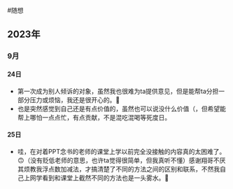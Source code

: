 #随想

## 2023年

### 9月

#### 24日

* 第一次成为别人倾诉的对象，虽然我也很难为ta提供意见，但是能帮ta分担一部分压力或烦恼，我还是很开心的。🙂
* 也是突然感觉到自己还是有点价值的，虽然也可以说没什么价值（，但希望能帮上哪怕一点点忙，有点贡献，不是混吃混喝等死度日。

#### 25日

* 哇，在对着PPT念书的老师的课堂上学以前完全没接触的内容真的太困难了。🙃（没有贬低老师的意思，也许ta觉得很简单，但我真听不懂）感谢翔哥不厌其烦教我浮点数加减法，才搞清楚了不同的方法之间的区别和联系，不然我自己上网学看到和课堂上截然不同的方法也是一头雾水。🫠